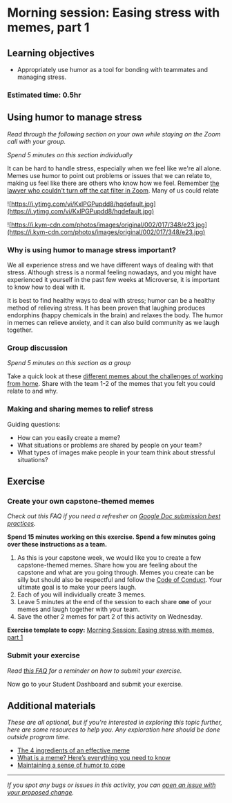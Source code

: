 # Morning session: Easing stress with memes, part 1

## Learning objectives

- Appropriately use humor as a tool for bonding with teammates and managing stress.

### **Estimated time**: 0.5hr

## Using humor to manage stress

*Read through the following section on your own while staying on the Zoom call with your group.* 

*Spend 5 minutes on this section individually*

It can be hard to handle stress, especially when we feel like we're all alone. Memes use humor to point out problems or issues that we can relate to, making us feel like there are others who know how we feel. Remember [the lawyer who couldn't turn off the cat filter in Zoom](https://www.youtube.com/watch?v=TDNP-SWgn2w).  Many of us could relate 

![https://i.ytimg.com/vi/KxlPGPupdd8/hqdefault.jpg](https://i.ytimg.com/vi/KxlPGPupdd8/hqdefault.jpg)

![https://i.kym-cdn.com/photos/images/original/002/017/348/e23.jpg](https://i.kym-cdn.com/photos/images/original/002/017/348/e23.jpg)

### Why is using humor to manage stress important?

We all experience stress and we have different ways of dealing with that stress. Although stress is a normal feeling nowadays, and you might have experienced it yourself in the past few weeks at Microverse, it is important to know how to deal with it. 

It is best to find healthy ways to deal with stress; humor can be a healthy method of relieving stress. It has been proven that laughing produces endorphins (happy chemicals in the brain) and relaxes the body. The humor in memes can relieve anxiety, and it can also build community as we laugh together. 

### Group discussion

*Spend 5 minutes on this section as a group*

Take a quick look at these [different memes about the challenges of working from home](https://www.virtualvocations.com/blog/work-from-home-lifestyle/best-working-from-home-memes-2020/).  Share with the team 1-2 of the memes that you felt you could relate to and why.

### Making and sharing memes to relief stress

Guiding questions:

- How can you easily create a meme?
- What situations or problems are shared by people on your team?
- What types of images make people in your team think about stressful situations?

## Exercise

### Create your own capstone-themed memes

*Check out this FAQ if you need a refresher on [Google Doc submission best practices](https://microverse.zendesk.com/hc/en-us/articles/360063156813).*

**Spend 15 minutes working on this exercise. Spend a few minutes going over these instructions as a team.**

1. As this is your capstone week, we would like you to create a few capstone-themed memes. Share how you are feeling about the capstone and what are you going through. Memes you create can be silly but should also be respectful and follow the [Code of Conduct](https://www.notion.so/Code-of-Conduct-fb637972fe434dccb1004fd572007a59). Your ultimate goal is to make your peers laugh. 
2. Each of you will individually create 3 memes. 
3. Leave 5 minutes at the end of the session to each share **one** of your memes and laugh together with your team. 
4. Save the other 2 memes for part 2 of this activity on Wednesday.

**Exercise template to copy:** [Morning Session: Easing stress with memes, part 1](https://docs.google.com/document/d/169ylUmzKTFskCbfH57yAVUY_DVk1bWvKKYWwPHHNmIM/edit#)

### Submit your exercise

*Read [this FAQ](https://microverse.zendesk.com/hc/en-us/articles/360061344234) for a reminder on how to submit your exercise.* 

Now go to your Student Dashboard and submit your exercise.

## Additional materials

*These are all optional, but if you're interested in exploring this topic further, here are some resources to help you. Any exploration here should be done outside program time.*

- [The 4 ingredients of an effective meme](https://www.brianhonigman.com/meme-best-practices/)
- [What is a meme? Here’s everything you need to know](https://www.digitaltrends.com/computing/what-is-a-meme/)
- [Maintaining a sense of humor to cope](https://www.verywellmind.com/maintain-a-sense-of-humor-3144888)


------

_If you spot any bugs or issues in this activity, you can [open an issue with your proposed change](https://github.com/microverseinc/curriculum-transversal-skills/blob/main/git-github/articles/open_issue.md)._
